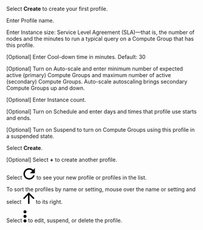
Select **Create** to create your first profile.

Enter Profile name.

Enter Instance size: Service Level Agreement (SLA)—that is, the number of nodes and the minutes to run a typical query on a Compute Group that has this profile.

[Optional] Enter Cool-down time in minutes. Default: 30

[Optional] Turn on Auto-scale and enter minimum number of expected active (primary) Compute Groups and maximum number of active (secondary) Compute Groups. Auto-scale autoscaling brings secondary Compute Groups up and down.

[Optional] Enter Instance count.

[Optional] Turn on Schedule and enter days and times that profile use starts and ends.

[Optional] Turn on Suspend to turn on Compute Groups using this profile in a suspended state.

Select **Create**.

[Optional] Select **+** to create another profile.

Select ![""](Images/xbq1653363531265.svg) to see your new profile or profiles in the list.

To sort the profiles by name or setting, mouse over the name or setting and select ![""](Images/xal1653363726292.svg) to its right.

Select ![""](Images/zsz1597101912145.svg) to edit, suspend, or delete the profile.

